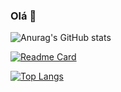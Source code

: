 ### Olá 👋

![Anurag's GitHub stats](https://github-readme-stats.vercel.app/api?username=Eduuard023&show_icons=true&theme=radical)

[![Readme Card](https://github-readme-stats.vercel.app/api/pin/?username=Eduuard023&repo=Meu-Portifolio&theme=radical)](https://github.com/anuraghazra/github-readme-stats)

[![Top Langs](https://github-readme-stats.vercel.app/api/top-langs/?username=Eduuard023)](https://github.com/anuraghazra/github-readme-stats)




